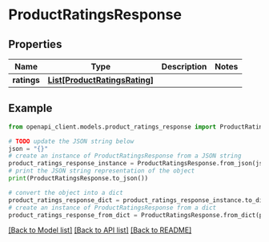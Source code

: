 # ProductRatingsResponse


## Properties

Name | Type | Description | Notes
------------ | ------------- | ------------- | -------------
**ratings** | [**List[ProductRatingsRating]**](ProductRatingsRating.md) |  | 

## Example

```python
from openapi_client.models.product_ratings_response import ProductRatingsResponse

# TODO update the JSON string below
json = "{}"
# create an instance of ProductRatingsResponse from a JSON string
product_ratings_response_instance = ProductRatingsResponse.from_json(json)
# print the JSON string representation of the object
print(ProductRatingsResponse.to_json())

# convert the object into a dict
product_ratings_response_dict = product_ratings_response_instance.to_dict()
# create an instance of ProductRatingsResponse from a dict
product_ratings_response_from_dict = ProductRatingsResponse.from_dict(product_ratings_response_dict)
```
[[Back to Model list]](../README.md#documentation-for-models) [[Back to API list]](../README.md#documentation-for-api-endpoints) [[Back to README]](../README.md)


